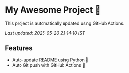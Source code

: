 # My Awesome Project 🚀

This project is automatically updated using GitHub Actions.

_Last updated: 2025-05-20 23:14:10 IST_

## Features
- Auto-update README using Python 🐍
- Auto Git push with GitHub Actions 🤖
